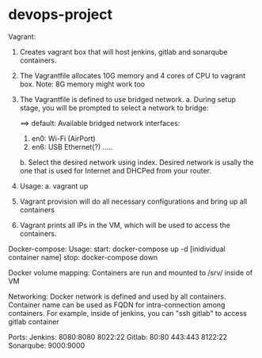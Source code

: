 # devops-project

Vagrant:
 1. Creates vagrant box that will host jenkins, gitlab and sonarqube containers.
 2. The Vagrantfile allocates 10G memory and 4 cores of CPU to vagrant box. Note: 8G memory might work too
 3. The Vagrantfile is defined to use bridged network.
    a. During setup stage, you will be prompted to select a network to bridge: 
    
    ==> default: Available bridged network interfaces:
      1) en0: Wi-Fi (AirPort)
      2) en6: USB Ethernet(?)
      .....
      
    b. Select the desired network using index. Desired network is usally the one that is used for Internet and DHCPed from your router.
 4. Usage:
    a. vagrant up
 5. Vagrant provision will do all necessary configurations and bring up all containers
 6. Vagrant prints all IPs in the VM, which will be used to access the containers.

Docker-compose:
 Usage: 
   start: docker-compose up -d [inidividual container name]
   stop:  docker-compose down

Docker volume mapping:
  Containers are run and mounted to /srv/ inside of VM

Networking:
  Docker network is defined and used by all containers. Container name can be used as FQDN for intra-connection among containers.
  For example, inside of jenkins, you can "ssh gitlab" to access gitlab container

Ports:
  Jenkins:
    8080:8080
    8022:22
  Gitlab:
    80:80
    443:443
    8122:22
  Sonarqube:
    9000:9000
